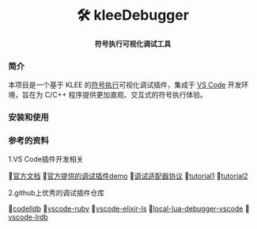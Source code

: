 <div align="center">

# 🛠️ kleeDebugger

**符号执行可视化调试工具**

</div>

### 简介

本项目是一个基于 KLEE 的[符号执行](https://en.wikipedia.org/wiki/Symbolic_execution)可视化调试插件，集成于 [VS Code](https://code.visualstudio.com/) 开发环境，旨在为 C/C++ 程序提供更加直观、交互式的符号执行体验。

### 安装和使用

### 参考的资料

1.VS Code插件开发相关

📃[官方文档](https://code.visualstudio.com/api) 📃[官方提供的调试插件demo](https://github.com/microsoft/vscode-mock-debug) 📃[调试适配器协议](https://microsoft.github.io/debug-adapter-protocol/) 📃[tutorial1](https://vscode-docs.readthedocs.io/en/stable/extensions/debugging-extensions/)
 📃[tutorial2](https://www.cnblogs.com/liuxianan/p/vscode-plugin-overview.html)

2.github上优秀的调试插件仓库

📃[codelldb](https://github.com/vadimcn/codelldb) 📃[vscode-ruby](https://github.com/rubyide/vscode-ruby) 📃[vscode-elixir-ls](https://github.com/elixir-lsp/vscode-elixir-ls) 📃[local-lua-debugger-vscode](https://github.com/tomblind/local-lua-debugger-vscode) 📃[vscode-lrdb](https://github.com/satoren/vscode-lrdb)
